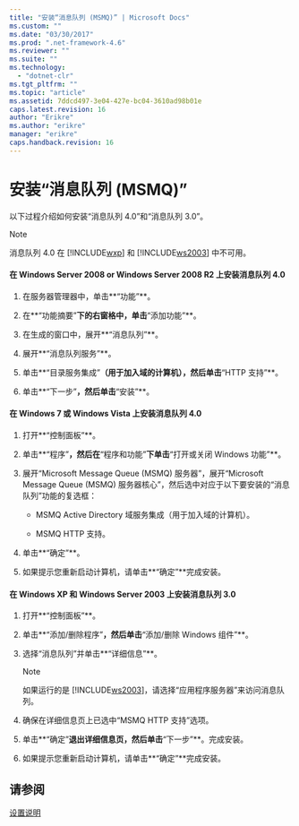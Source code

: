 ```yaml
---
title: "安装“消息队列 (MSMQ)” | Microsoft Docs"
ms.custom: ""
ms.date: "03/30/2017"
ms.prod: ".net-framework-4.6"
ms.reviewer: ""
ms.suite: ""
ms.technology: 
  - "dotnet-clr"
ms.tgt_pltfrm: ""
ms.topic: "article"
ms.assetid: 7ddcd497-3e04-427e-bc04-3610ad98b01e
caps.latest.revision: 16
author: "Erikre"
ms.author: "erikre"
manager: "erikre"
caps.handback.revision: 16
---
```

# 安装“消息队列 (MSMQ)”
以下过程介绍如何安装“消息队列 4.0”和“消息队列 3.0”。  
  
> [!NOTE]
>  消息队列 4.0 在 [!INCLUDE[wxp](../../../../includes/wxp-md.md)] 和 [!INCLUDE[ws2003](../../../../includes/ws2003-md.md)] 中不可用。  
  
#### 在 Windows Server 2008 or Windows Server 2008 R2 上安装消息队列 4.0  
  
1.  在服务器管理器中，单击**“功能”**。  
  
2.  在**“功能摘要”**下的右窗格中，单击**“添加功能”**。  
  
3.  在生成的窗口中，展开**“消息队列”**。  
  
4.  展开**“消息队列服务”**。  
  
5.  单击**“目录服务集成”**（用于加入域的计算机），然后单击**“HTTP 支持”**。  
  
6.  单击**“下一步”**，然后单击**“安装”**。  
  
#### 在 Windows 7 或 Windows Vista 上安装消息队列 4.0  
  
1.  打开**“控制面板”**。  
  
2.  单击**“程序”**，然后在**“程序和功能”**下单击**“打开或关闭 Windows 功能”**。  
  
3.  展开“Microsoft Message Queue \(MSMQ\) 服务器”，展开“Microsoft Message Queue \(MSMQ\) 服务器核心”，然后选中对应于以下要安装的“消息队列”功能的复选框：  
  
    -   MSMQ Active Directory 域服务集成（用于加入域的计算机）。  
  
    -   MSMQ HTTP 支持。  
  
4.  单击**“确定”**。  
  
5.  如果提示您重新启动计算机，请单击**“确定”**完成安装。  
  
#### 在 Windows XP 和 Windows Server 2003 上安装消息队列 3.0  
  
1.  打开**“控制面板”**。  
  
2.  单击**“添加\/删除程序”**，然后单击**“添加\/删除 Windows 组件”**。  
  
3.  选择“消息队列”并单击**“详细信息”**。  
  
    > [!NOTE]
    >  如果运行的是 [!INCLUDE[ws2003](../../../../includes/ws2003-md.md)]，请选择“应用程序服务器”来访问消息队列。  
  
4.  确保在详细信息页上已选中“MSMQ HTTP 支持”选项。  
  
5.  单击**“确定”**退出详细信息页，然后单击**“下一步”**。完成安装。  
  
6.  如果提示您重新启动计算机，请单击**“确定”**完成安装。  
  
## 请参阅  
 [设置说明](../../../../docs/framework/wcf/samples/set-up-instructions.md)